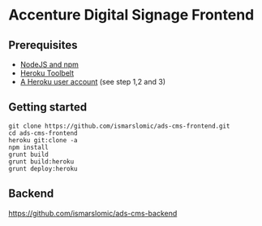 # Accenture Digital Signage Frontend

## Prerequisites
* [NodeJS and npm](http://nodejs.org/download/)
* [Heroku Toolbelt](https://toolbelt.heroku.com/)
* [A Heroku user account](https://devcenter.heroku.com/articles/quickstart) (see step 1,2 and 3)


## Getting started
```
git clone https://github.com/ismarslomic/ads-cms-frontend.git
cd ads-cms-frontend
heroku git:clone -a 
npm install
grunt build
grunt build:heroku
grunt deploy:heroku
```

## Backend
https://github.com/ismarslomic/ads-cms-backend

